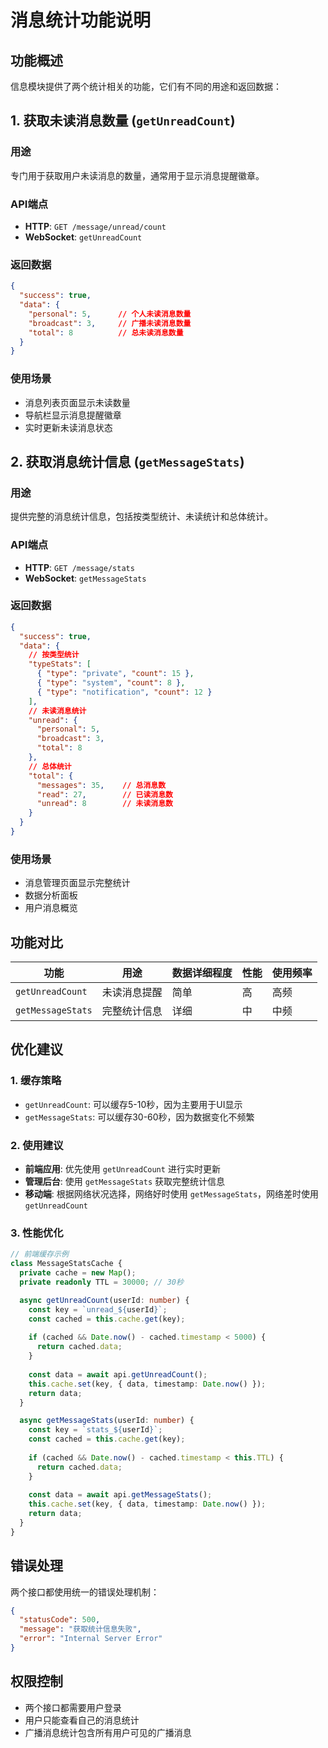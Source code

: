 # 消息统计功能说明

## 功能概述

信息模块提供了两个统计相关的功能，它们有不同的用途和返回数据：

## 1. 获取未读消息数量 (`getUnreadCount`)

### 用途
专门用于获取用户未读消息的数量，通常用于显示消息提醒徽章。

### API端点
- **HTTP**: `GET /message/unread/count`
- **WebSocket**: `getUnreadCount`

### 返回数据
```json
{
  "success": true,
  "data": {
    "personal": 5,      // 个人未读消息数量
    "broadcast": 3,     // 广播未读消息数量
    "total": 8          // 总未读消息数量
  }
}
```

### 使用场景
- 消息列表页面显示未读数量
- 导航栏显示消息提醒徽章
- 实时更新未读消息状态

## 2. 获取消息统计信息 (`getMessageStats`)

### 用途
提供完整的消息统计信息，包括按类型统计、未读统计和总体统计。

### API端点
- **HTTP**: `GET /message/stats`
- **WebSocket**: `getMessageStats`

### 返回数据
```json
{
  "success": true,
  "data": {
    // 按类型统计
    "typeStats": [
      { "type": "private", "count": 15 },
      { "type": "system", "count": 8 },
      { "type": "notification", "count": 12 }
    ],
    // 未读消息统计
    "unread": {
      "personal": 5,
      "broadcast": 3,
      "total": 8
    },
    // 总体统计
    "total": {
      "messages": 35,    // 总消息数
      "read": 27,        // 已读消息数
      "unread": 8        // 未读消息数
    }
  }
}
```

### 使用场景
- 消息管理页面显示完整统计
- 数据分析面板
- 用户消息概览

## 功能对比

| 功能 | 用途 | 数据详细程度 | 性能 | 使用频率 |
|------|------|-------------|------|----------|
| `getUnreadCount` | 未读消息提醒 | 简单 | 高 | 高频 |
| `getMessageStats` | 完整统计信息 | 详细 | 中 | 中频 |

## 优化建议

### 1. 缓存策略
- `getUnreadCount`: 可以缓存5-10秒，因为主要用于UI显示
- `getMessageStats`: 可以缓存30-60秒，因为数据变化不频繁

### 2. 使用建议
- **前端应用**: 优先使用 `getUnreadCount` 进行实时更新
- **管理后台**: 使用 `getMessageStats` 获取完整统计信息
- **移动端**: 根据网络状况选择，网络好时使用 `getMessageStats`，网络差时使用 `getUnreadCount`

### 3. 性能优化
```typescript
// 前端缓存示例
class MessageStatsCache {
  private cache = new Map();
  private readonly TTL = 30000; // 30秒

  async getUnreadCount(userId: number) {
    const key = `unread_${userId}`;
    const cached = this.cache.get(key);
    
    if (cached && Date.now() - cached.timestamp < 5000) {
      return cached.data;
    }
    
    const data = await api.getUnreadCount();
    this.cache.set(key, { data, timestamp: Date.now() });
    return data;
  }

  async getMessageStats(userId: number) {
    const key = `stats_${userId}`;
    const cached = this.cache.get(key);
    
    if (cached && Date.now() - cached.timestamp < this.TTL) {
      return cached.data;
    }
    
    const data = await api.getMessageStats();
    this.cache.set(key, { data, timestamp: Date.now() });
    return data;
  }
}
```

## 错误处理

两个接口都使用统一的错误处理机制：

```json
{
  "statusCode": 500,
  "message": "获取统计信息失败",
  "error": "Internal Server Error"
}
```

## 权限控制

- 两个接口都需要用户登录
- 用户只能查看自己的消息统计
- 广播消息统计包含所有用户可见的广播消息

